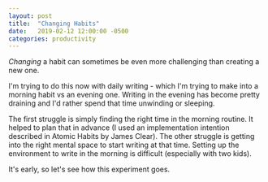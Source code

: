 ```yaml
---
layout: post
title:  "Changing Habits"
date:   2019-02-12 12:00:00 -0500
categories: productivity 
---
```


_Changing_ a habit can sometimes be even more challenging than creating a new one. 

I'm trying to do this now with daily writing - which I'm trying to make into a morning habit vs an evening one. Writing in the evening has become pretty draining and I'd rather spend that time unwinding or sleeping. 

The first struggle is simply finding the right time in the morning routine. It helped to plan that in advance (I used an implementation intention described in Atomic Habits by James Clear). The other struggle is getting into the right mental space to start writing at that time. Setting up the environment to write in the morning is difficult (especially with two kids). 

It's early, so let's see how this experiment goes. 